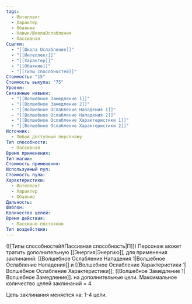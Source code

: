 ```yaml
---
tags:
  - Интеллект
  - Характер
  - Обаяние
  - Навык/ШколаОслабления
  - Пассивная
Ссылки:
  - "[[Школа Ослабления]]"
  - "[[Интеллект]]"
  - "[[Характер]]"
  - "[[Обаяние]]"
  - "[[Типы способностей]]"
Стоимость: "15"
Стоимость выкупа: "75"
Уровни: 
Связанные навыки:
  - "[[Волшебное Замедление 1]]"
  - "[[Волшебное Замедление 2]]"
  - "[[Волшебное Ослабление Нападения 1]]"
  - "[[Волшебное Ослабление Нападения 2]]"
  - "[[Волшебное Ослабление Характеристики 1]]"
  - "[[Волшебное Ослабление Характеристики 2]]"
Источник:
  - Любой доступный персонажу
Тип способности:
  - Пассивная
Время применения: 
Тип магии: 
Стоимость применения: 
Используемый пул: 
Стоимость пула: 
Характеристики:
  - Интеллект
  - Характер
  - Обаяние
Дальность: 
Шаблон: 
Количество целей: 
Время действия:
  - Пассивно-постоянно
Тип воздействия:
---
```

([[Типы способностей#Пассивная способность|П]]) Персонаж может тратить дополнительную [[Энергия|Энергию]], для применения заклинаний: [[Волшебное Ослабление Нападения 1|Волшебное Ослабление Нападения]] и [[Волшебное Ослабление Характеристики 1|Волшебное Ослабление Характеристики]]; [[Волшебное Замедление 1|Волшебное Замедление]]. на дополнительные цели. Максимальное количество целей заклинаний = 4. 

Цель заклинания меняется на: 1-4 цели. 